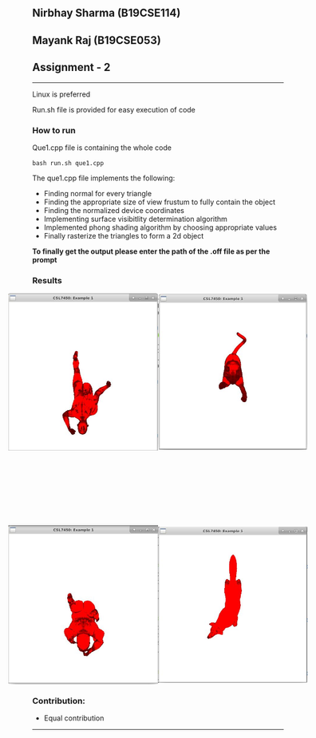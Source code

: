 ## Nirbhay Sharma (B19CSE114)
## Mayank Raj (B19CSE053)
## Assignment - 2

--------------------------------

Linux is preferred

Run.sh file is provided for easy execution of code

### **How to run**

Que1.cpp file is containing the whole code

```
bash run.sh que1.cpp
```

The que1.cpp file implements the following:

- Finding normal for every triangle
- Finding the appropriate size of view frustum to fully contain the object
- Finding the normalized device coordinates
- Implementing surface visibitlity determination algorithm
- Implemented phong shading algorithm by choosing appropriate values
- Finally rasterize the triangles to form a 2d object

**To finally get the output please enter the path of the .off file as per the prompt**


### **Results**

<div class="img">
<img src="aadmi.JPG" width=300> <img src="cat.JPG" width=300>
</div>

<div class="img" style="margin-top:150px">
<img src="gorilla.JPG" width=300> <img src="wolf.JPG" width=300>
</div>

### **Contribution:**

- Equal contribution

--------------------------------


<style> 

table, th, td {
  border: 0.1px solid black;
  border-collapse: collapse;
}

.img {
    display:flex;
    align-items:center;
    justify-content:center;
}

</style>

<script type="text/javascript" src="http://cdn.mathjax.org/mathjax/latest/MathJax.js?config=TeX-AMS-MML_HTMLorMML"></script>
<script type="text/x-mathjax-config">
    MathJax.Hub.Config({ tex2jax: {inlineMath: [['$', '$']]}, messageStyle: "none" });
</script>